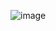 ![image](https://user-images.githubusercontent.com/49816869/148983892-37467636-c792-4b9a-876e-62c48abcd076.png)
